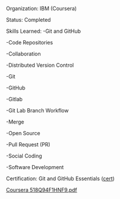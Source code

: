 Organization: IBM (Coursera)

Status: Completed

Skills Learned:
-Git and GitHub

-Code Repositories

-Collaboration

-Distributed Version Control

-Git

-GitHub

-Gitlab

-Git Lab Branch Workflow

-Merge

-Open Source

-Pull Request (PR)

-Social Coding

-Software Development


Certification: Git and GitHub Essentials ([cert](https://www.credly.com/earner/earned/badge/07a667b1-854f-4374-ade3-7d080465206c))

[Coursera 518Q94F1HNF9.pdf](https://github.com/user-attachments/files/21860129/Coursera.518Q94F1HNF9.pdf)


